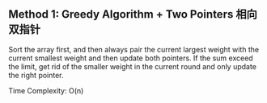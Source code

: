 ## Method 1: Greedy Algorithm + Two Pointers 相向双指针

Sort the array first, and then always pair the current largest weight with the current smallest weight and then update both pointers. 
If the sum exceed the limit, get rid of the smaller weight in the current round and only update the right pointer.

Time Complexity: O(n)
